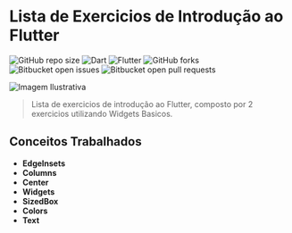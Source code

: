 # Lista de Exercicios de Introdução ao Flutter

![GitHub repo size](https://img.shields.io/github/repo-size/iuricode/README-template?style=for-the-badge)
![Dart](https://img.shields.io/badge/Dart-0175C2?style=for-the-badge&logo=dart&logoColor=white)
![Flutter](https://img.shields.io/badge/Flutter-%2302569B.svg?style=for-the-badge&logo=Flutter&logoColor=white)
![GitHub forks](https://img.shields.io/github/forks/iuricode/README-template?style=for-the-badge)
![Bitbucket open issues](https://img.shields.io/bitbucket/issues/iuricode/README-template?style=for-the-badge)
![Bitbucket open pull requests](https://img.shields.io/bitbucket/pr-raw/iuricode/README-template?style=for-the-badge)

<img src="https://onlyflutter.com/wp-content/uploads/2024/03/flutter_banner_onlyflutter.png" alt="Imagem Ilustrativa">


> Lista de exercicios de introdução ao Flutter, composto por 2 exercicios utilizando Widgets Basicos.

## Conceitos Trabalhados

- **EdgeInsets**
- **Columns**
- **Center**
- **Widgets**
- **SizedBox**
- **Colors**
- **Text**
